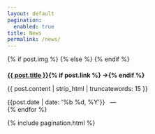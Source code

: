 ```yaml
---
layout: default
pagination:
  enabled: true
title: News
permalink: /news/
---
```


<article class="post">
  {% if post.img %}
    <a class="post-thumbnail" style="background-image: url({{"/assets/news/" | prepend: site.baseurl | append : post.img}})" href="{{post.url | prepend: site.baseurl}}"></a>
  {% else %}
  {% endif %}
  <div class="post-content">
    <h2 class="post-title"; style="font-size:100%"><a href="{% if post.link %}{{post.link}}{% else %}{{ post.url| prepend: site.baseurl}}{% endif %}">{{ post.title }}</a>{% if post.link %}<span class="link-arrow"> &rarr;</span>{% endif %}</h2>
    <p>{{ post.content | strip_html | truncatewords: 15 }}</p>
    <span class="post-date">{{post.date | date: '%b %d, %Y'}}&nbsp;&nbsp;&nbsp;—&nbsp;</span>
  </div>
</article>
{% endfor %}

{% include pagination.html %}